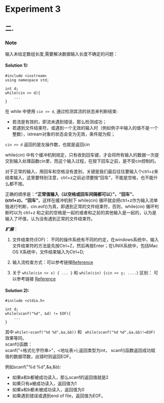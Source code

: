 # Experiment 3

## 二.
### Note
输入未给定数组长度,需要解决数据输入长度不确定的问题：

#### Solution 1):
```
#include <iostream>
using namespace std;

int d;
while(cin >> d){
    ...
}
```
在 while 中使用 ``` cin >> d ```, 通过检测其流的状态来判断结束:
* 若流是有效的，即流未遇到错误，那么检测成功；
* 若遇到文件结束符，或遇到一个无效的输入时（例如例子中输入的值不是一个整数），istream对象的状态会变为无效，条件就为假；

``` cin >> d ``` 返回的是左操作数，也就是返回cin

while(cin) 中有个缓冲机制规定，只有收到回车键，才会将所有输入的数据一次提交到输入处理函数cin里，而这个输入过程，在按下回车之前，是不受cin控制的。

对于正常的输入，用回车和空格没有差别，关键是我们最后往往要输入个ctrl+z来结束输入，这里要特别注意，ctrl+z之前必须要按“回车”，不能是空格，也不能什么都不按。

正确的顺序是：**“正常值输入（以空格或回车间隔都可以）”、“回车”、(ctrl+z)、“回车”**。这样在缓冲机制下 while(cin) 循环就会把ctrl+z作为输入流单独进行判断，cin.eof()为真，即遇到正常的文件结束符，否则，while(cin) 循环判断时以为 ctrl+z 和之前的空格是一起的或者和之前的其他输入是一起的，认为是输入了坏值，认为没有遇到正常的文件结束符。

***扩展***：

1) 文件结束符(EOF)：
不同的操作系统有不同的约定，在windows系统中，输入文件结束符的方法是先按Ctrl+Z，然后再按Enter；在UNIX系统中，包括Mac OS X系统中，文件结束输入为Ctrl+D;

2) 输入流检查方式：可以参考链接[Reference](https://blog.csdn.net/shiyongraow/article/details/77844536)

3) 关于 ```while(cin >> x) { ... }``` 和 ```while(cin) {cin >> y; ....}``` 区别：
可以参考链接
[Reference](https://stackoverflow.com/questions/19483126/whats-the-difference-between-whilecin-and-whilecin-num) 


#### Solution 2):
```
#include <stdio.h>

int d;
while(scanf("%d", &d) != EOF){
    ...
}
```
其中 ``` while(~scanf("%d %d",&a,&b)) ``` 和 ``` while(scanf("%d %d",&a,&b)!=EOF)```效果等同。</br>
scanf()函数：</br>
scanf("<格式化字符串>"，<地址表>);返回类型为int， scanf()函数返回成功赋值的数据项数，出错时则返回EOF。</br>

例如scanf("%d %d",&a,&b):
* 如果a和b都被成功读入，那么scanf的返回值就是2
* 如果只有a被成功读入，返回值为1
* 如果a和b都未被成功读入，返回值为0
* 如果遇到错误或遇到end of file，返回值为EOF。